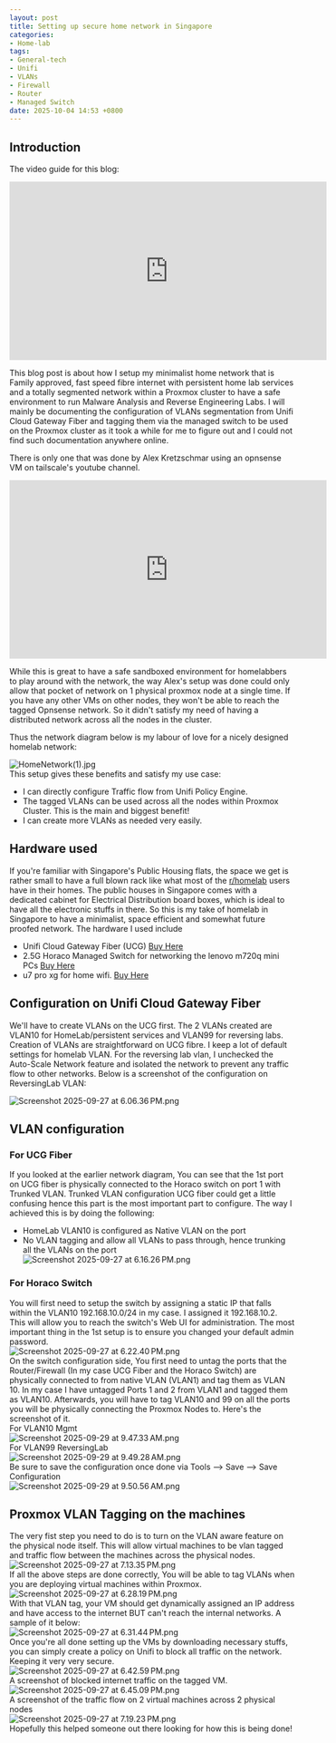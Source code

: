 ```yaml
---
layout: post
title: Setting up secure home network in Singapore
categories:
- Home-lab
tags:
- General-tech
- Unifi
- VLANs
- Firewall
- Router
- Managed Switch
date: 2025-10-04 14:53 +0800
---
```


## Introduction

The video guide for this blog:

<iframe width="560" height="315" src="https://www.youtube.com/embed/nGKqqkaGBa4?si=C2i3AvaZB7wzmjgo" title="YouTube video player" frameborder="0" allow="accelerometer; autoplay; clipboard-write; encrypted-media; gyroscope; picture-in-picture; web-share" referrerpolicy="strict-origin-when-cross-origin" allowfullscreen></iframe>

This blog post is about how I setup my minimalist home network that is Family approved, fast speed fibre internet with persistent home lab services and a totally segmented network within a Proxmox cluster to have a safe environment to run Malware Analysis and Reverse Engineering Labs. I will mainly be documenting the configuration of VLANs segmentation from Unifi Cloud Gateway Fiber and tagging them via the managed switch to be used on the Proxmox cluster as it took a while for me to figure out and I could not find such documentation anywhere online. 

There is only one that was done by Alex Kretzschmar using an opnsense VM on tailscale's youtube channel.
<iframe width="560" height="315" src="https://www.youtube.com/embed/XXx7NDgDaRU?si=akE3qnqP2U7xIKFN" title="YouTube video player" frameborder="0" allow="accelerometer; autoplay; clipboard-write; encrypted-media; gyroscope; picture-in-picture; web-share" referrerpolicy="strict-origin-when-cross-origin" allowfullscreen></iframe>

While this is great to have a safe sandboxed environment for homelabbers to play around with the network, the way Alex's setup was done could only allow that pocket of network on 1 physical proxmox node at a single time. If you have any other VMs on other nodes, they won't be able to reach the tagged Opnsense network. So it didn't satisfy my need of having a distributed network across all the nodes in the cluster.

Thus the network diagram below is my labour of love for a nicely designed homelab network:   

![HomeNetwork(1).jpg](../assets/img/homenetwork/homenetwork-1.jpg)    
This setup gives these benefits and satisfy my use case:   
- I can directly configure Traffic flow from Unifi Policy Engine.   
- The tagged VLANs can be used across all the nodes within Proxmox Cluster. This is the main and biggest benefit!   
- I can create more VLANs as needed very easily.   
   
## Hardware used   
If you're familiar with Singapore's Public Housing flats, the space we get is rather small to have a full blown rack like what most of the [r/homelab](https://www.reddit.com/r/homelab/) users have in their homes. The public houses in Singapore comes with a dedicated cabinet for Electrical Distribution board boxes, which is ideal to have all the electronic stuffs in there. So this is my take of homelab in Singapore to have a minimalist, space efficient and somewhat future proofed network. The hardware I used include   
- Unifi Cloud Gateway Fiber (UCG) [Buy Here](https://s.shopee.sg/5AjbL4H3o0)
- 2.5G Horaco Managed Switch for networking the lenovo m720q mini PCs [Buy Here](https://s.shopee.sg/8Kgd6lKxFe)
- u7 pro xg for home wifi. [Buy Here](https://s.shopee.sg/3VbNLoJJdV)
   
## Configuration on Unifi Cloud Gateway Fiber   
We'll have to create VLANs on the UCG first. The 2 VLANs created are VLAN10 for HomeLab/persistent services and VLAN99 for reversing labs. Creation of VLANs are straightforward on UCG fibre. I keep a lot of default settings for homelab VLAN. For the reversing lab vlan, I unchecked the Auto-Scale Network feature and isolated the network to prevent any traffic flow to other networks. Below is a screenshot of the configuration on ReversingLab VLAN:

![Screenshot 2025-09-27 at 6.06.36 PM.png](../assets/img/homenetwork/screenshot-2025-09-27-at-6-06-36-pm.png)    
## VLAN configuration   
### For UCG Fiber   
If you looked at the earlier network diagram, You can see that the 1st port on UCG fiber is physically connected to the Horaco switch on port 1 with Trunked VLAN. Trunked VLAN configuration UCG fiber could get a little confusing hence this part is the most important part to configure. The way I achieved this is by doing the following:   
- HomeLab VLAN10 is configured as Native VLAN on the port   
- No VLAN tagging and allow all VLANs to pass through, hence trunking all the VLANs on the port   
    ![Screenshot 2025-09-27 at 6.16.26 PM.png](../assets/img/homenetwork/screenshot-2025-09-27-at-6-16-26-pm.png)    
   
### For Horaco Switch   
You will first need to setup the switch by assigning a static IP that falls within the VLAN10 192.168.10.0/24 in my case. I assigned it 192.168.10.2. This will allow you to reach the switch's Web UI for administration. The most important thing in the 1st setup is to ensure you changed your default admin password.    
![Screenshot 2025-09-27 at 6.22.40 PM.png](../assets/img/homenetwork/screenshot-2025-09-27-at-6-22-40-pm.png)    
On the switch configuration side, You first need to untag the ports that the Router/Firewall (In my case UCG Fiber and the Horaco Switch) are physically connected to from native VLAN (VLAN1) and tag them as VLAN 10. In my case I have untagged Ports 1 and 2 from VLAN1 and tagged them as VLAN10. Afterwards, you will have to tag VLAN10 and 99 on all the ports you will be physically connecting the Proxmox Nodes to. Here's the screenshot of it.    
For VLAN10 Mgmt   
![Screenshot 2025-09-29 at 9.47.33 AM.png](../assets/img/homenetwork/screenshot-2025-09-29-at-9-47-33-am.png)    
For VLAN99 ReversingLab   
![Screenshot 2025-09-29 at 9.49.28 AM.png](../assets/img/homenetwork/screenshot-2025-09-29-at-9-49-28-am.png)    
Be sure to save the configuration once done via Tools ⟶ Save ⟶ Save Configuration   
![Screenshot 2025-09-29 at 9.50.56 AM.png](../assets/img/homenetwork/screenshot-2025-09-29-at-9-50-56-am.png)    
## Proxmox VLAN Tagging on the machines   
The very fist step you need to do is to turn on the VLAN aware feature on the physical node itself. This will allow virtual machines to be vlan tagged and traffic flow between the machines across the physical nodes.   
![Screenshot 2025-09-27 at 7.13.35 PM.png](../assets/img/homenetwork/screenshot-2025-09-27-at-7-13-35-pm.png)    
If all the above steps are done correctly, You will be able to tag VLANs when you are deploying virtual machines within Proxmox.   
![Screenshot 2025-09-27 at 6.28.19 PM.png](../assets/img/homenetwork/screenshot-2025-09-27-at-6-28-19-pm.png)    
With that VLAN tag, your VM should get dynamically assigned an IP address and have access to the internet BUT can't reach the internal networks. A sample of it below:   
![Screenshot 2025-09-27 at 6.31.44 PM.png](../assets/img/homenetwork/screenshot-2025-09-27-at-6-31-44-pm.png)    
Once you're all done setting up the VMs by downloading necessary stuffs, you can simply create a policy on Unifi to block all traffic on the network. Keeping it very very secure.   
![Screenshot 2025-09-27 at 6.42.59 PM.png](../assets/img/homenetwork/screenshot-2025-09-27-at-6-42-59-pm.png)    
A screenshot of blocked internet traffic on the tagged VM.   
![Screenshot 2025-09-27 at 6.45.09 PM.png](../assets/img/homenetwork/screenshot-2025-09-27-at-6-45-09-pm.png)    
A screenshot of the traffic flow on 2 virtual machines across 2 physical nodes   
![Screenshot 2025-09-27 at 7.19.23 PM.png](../assets/img/homenetwork/screenshot-2025-09-27-at-7-19-23-pm.png)    
Hopefully this helped someone out there looking for how this is being done!   
